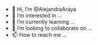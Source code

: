 - 👋 Hi, I’m @AlejandraAraya
- 👀 I’m interested in ...
- 🌱 I’m currently learning ...
- 💞️ I’m looking to collaborate on ...
- 📫 How to reach me ...

<!---
AlejandraAraya/AlejandraAraya is a ✨ special ✨ repository because its `README.md` (this file) appears on your GitHub profile.
You can click the Preview link to take a look at your changes.
--->
